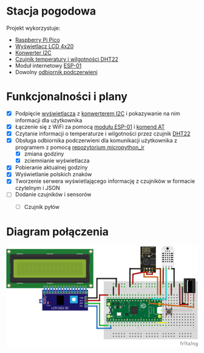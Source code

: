 # Stacja pogodowa
Projekt wykorzystuje:
- [Raspberry Pi Pico](https://botland.com.pl/moduly-i-zestawy-do-raspberry-pi-pico/18767-raspberry-pi-pico-rp2040-arm-cortex-m0-0617588405587.html)
- [Wyświetlacz LCD 4x20](https://botland.com.pl/wyswietlacze-alfanumeryczne-i-graficzne/19735-wyswietlacz-lcd-4x20-znakow-zielony-justpi-5903351243094.html)
- [Konwerter I2C](https://botland.com.pl/konwertery-pozostale/2352-konwerter-i2c-dla-wyswietlacza-lcd-hd44780-5903351248693.html)
- [Czujnik temperatury i wilgotności DHT22](https://botland.com.pl/czujniki-multifunkcyjne/2637-czujnik-temperatury-i-wilgotnosci-dht22-am2302-modul-przewody-5904422372712.html)
- Moduł internetowy [ESP-01](https://botland.com.pl/produkty-wycofane/4527-modul-wifi-esp-01-esp8266-black-3-gpio-1mb-pcb-antena-5904422332877.html)
- Dowolny [odbiornik podczerwieni](https://botland.com.pl/odbiorniki-podczerwieni/4931-odbiornik-podczerwieni-tsop31236-36-khz-5904422302757.html)





# Funkcjonalności i plany
- [X] Podpięcie [wyświetlacza](https://botland.com.pl/wyswietlacze-alfanumeryczne-i-graficzne/19735-wyswietlacz-lcd-4x20-znakow-zielony-justpi-5903351243094.html) z [konwerterem I2C](https://botland.com.pl/konwertery-pozostale/2352-konwerter-i2c-dla-wyswietlacza-lcd-hd44780-5903351248693.html) i pokazywanie na nim informacji dla użytkownika
- [X] Łączenie się z WiFi za pomocą [modułu ESP-01](https://botland.com.pl/produkty-wycofane/4527-modul-wifi-esp-01-esp8266-black-3-gpio-1mb-pcb-antena-5904422332877.html) i [komend AT](https://docs.espressif.com/projects/esp-at/en/latest/esp32/AT_Command_Set/Basic_AT_Commands.html)
- [X] Czytanie informacji o temperaturze i wilgotności przez czujnik [DHT22](https://botland.com.pl/czujniki-multifunkcyjne/2637-czujnik-temperatury-i-wilgotnosci-dht22-am2302-modul-przewody-5904422372712.html)
- [X] Obsługa odbiornika podczerwieni dla komunikacji użytkownika z programem z pomocą [repozytorium micropython_ir](https://github.com/peterhinch/micropython_ir)
  - [X] zmiana godziny
  - [X] zciemnianie wyświetlacza
- [X] Pobieranie aktualnej godziny
- [X] Wyświetlanie polskich znaków
- [X] Tworzenie serwera wyświetlającego informację z czujników w formacie czytelnym i JSON
- [ ] Dodanie czujników i sensorów
  - [ ] Czujnik pyłów




# Diagram połączenia
![diagram połączenia](img/stacja_pogodowa.png)